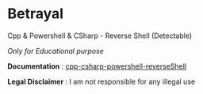 # Betrayal

Cpp & Powershell & CSharp - Reverse Shell (Detectable)

*Only for Educational purpose*

**Documentation** : [cpp-csharp-powershell-reverseShell](https://al1enum.github.io/cplusplus/2021/05/09/cpp-powershell-csharp-revshell.html)

**Legal Disclaimer** : I am not responsible for any illegal use
